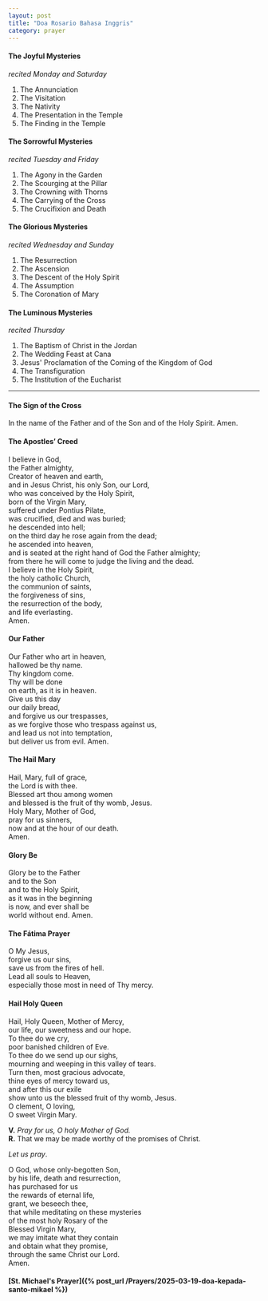 ```yaml
---
layout: post
title: "Doa Rosario Bahasa Inggris"
category: prayer
---
```


#### The Joyful Mysteries
_recited Monday and Saturday_
1. The Annunciation
2. The Visitation
3. The Nativity
4. The Presentation in the Temple
5. The Finding in the Temple

#### The Sorrowful Mysteries
_recited Tuesday and Friday_
1. The Agony in the Garden
2. The Scourging at the Pillar
3. The Crowning with Thorns
4. The Carrying of the Cross
5. The Crucifixion and Death

#### The Glorious Mysteries
_recited Wednesday and Sunday_
1. The Resurrection
2. The Ascension
3. The Descent of the Holy Spirit
4. The Assumption
5. The Coronation of Mary

#### The Luminous Mysteries
_recited Thursday_
1. The Baptism of Christ in the Jordan
2. The Wedding Feast at Cana
3. Jesus' Proclamation of the Coming of the Kingdom of God
4. The Transfiguration
5. The Institution of the Eucharist


---


####  The Sign of the Cross
In the name of the Father and of the Son and of the Holy Spirit. Amen.


#### The Apostles’ Creed
I believe in God,<br>
the Father almighty,<br>
Creator of heaven and earth,<br>
and in Jesus Christ, his only Son, our Lord,<br>
who was conceived by the Holy Spirit,<br>
born of the Virgin Mary,<br>
suffered under Pontius Pilate,<br>
was crucified, died and was buried;<br>
he descended into hell;<br>
on the third day he rose again from the dead;<br>
he ascended into heaven,<br>
and is seated at the right hand of God the Father almighty;<br>
from there he will come to judge the living and the dead.<br>
I believe in the Holy Spirit,<br>
the holy catholic Church,<br>
the communion of saints,<br>
the forgiveness of sins,<br>
the resurrection of the body,<br>
and life everlasting.<br>
Amen.


#### Our Father
Our Father who art in heaven,<br>
hallowed be thy name.<br>
Thy kingdom come.<br>
Thy will be done<br>
on earth, as it is in heaven.<br>
Give us this day<br>
our daily bread,<br>
and forgive us our trespasses,<br>
as we forgive those who trespass against us,<br>
and lead us not into temptation,<br>
but deliver us from evil. Amen.


#### The Hail Mary
Hail, Mary, full of grace,<br>
the Lord is with thee.<br>
Blessed art thou among women<br>
and blessed is the fruit of thy womb, Jesus.<br>
Holy Mary, Mother of God,<br>
pray for us sinners,<br>
now and at the hour of our death.<br>
Amen.


#### Glory Be
Glory be to the Father<br>
and to the Son<br>
and to the Holy Spirit,<br>
as it was in the beginning<br>
is now, and ever shall be<br>
world without end. Amen.


#### The Fátima Prayer
O My Jesus,<br>
forgive us our sins,<br>
save us from the fires of hell.<br>
Lead all souls to Heaven,<br>
especially those most in need of Thy mercy.


####  Hail Holy Queen
Hail, Holy Queen, Mother of Mercy,<br>
our life, our sweetness and our hope.<br>
To thee do we cry,<br>
poor banished children of Eve.<br>
To thee do we send up our sighs,<br>
mourning and weeping in this valley of tears.<br>
Turn then, most gracious advocate,<br>
thine eyes of mercy toward us,<br>
and after this our exile<br>
show unto us the blessed fruit of thy womb, Jesus.<br>
O clement, O loving,<br>
O sweet Virgin Mary.

**V.** _Pray for us, O holy Mother of God._<br>
**R.** That we may be made worthy of the promises of Christ.

_Let us pray_.

O God, whose only-begotten Son,<br>
by his life, death and resurrection,<br>
has purchased for us<br>
the rewards of eternal life,<br>
grant, we beseech thee,<br>
that while meditating on these mysteries<br>
of the most holy Rosary of the<br>
Blessed Virgin Mary,<br>
we may imitate what they contain<br>
and obtain what they promise,<br>
through the same Christ our Lord.<br>
Amen.


#### [St. Michael's Prayer]({% post_url /Prayers/2025-03-19-doa-kepada-santo-mikael %})